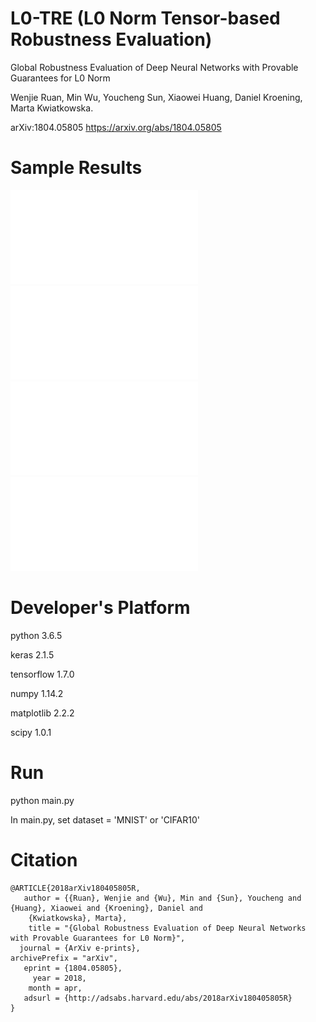 # L0-TRE (L0 Norm Tensor-based Robustness Evaluation)

Global Robustness Evaluation of Deep Neural Networks with Provable Guarantees for L0 Norm

Wenjie Ruan, Min Wu, Youcheng Sun, Xiaowei Huang, Daniel Kroening, Marta Kwiatkowska.

arXiv:1804.05805 https://arxiv.org/abs/1804.05805

# Sample Results
![alt text](results/MNIST_Sample_Adversary.pdf)
![alt text](results/CIFAR10_Sample_Adversary.pdf)
![Screenshot](MNIST_Sample_Adversary.pdf)
![Screenshot](CIFAR10_Sample_Adversary.pdf)

# Developer's Platform
python 3.6.5

keras 2.1.5

tensorflow 1.7.0

numpy 1.14.2

matplotlib 2.2.2

scipy 1.0.1

# Run
python main.py

In main.py, set dataset = 'MNIST' or 'CIFAR10'

# Citation
```
@ARTICLE{2018arXiv180405805R,
   author = {{Ruan}, Wenjie and {Wu}, Min and {Sun}, Youcheng and {Huang}, Xiaowei and {Kroening}, Daniel and 
	{Kwiatkowska}, Marta},
    title = "{Global Robustness Evaluation of Deep Neural Networks with Provable Guarantees for L0 Norm}",
  journal = {ArXiv e-prints},
archivePrefix = "arXiv",
   eprint = {1804.05805},
     year = 2018,
    month = apr,
   adsurl = {http://adsabs.harvard.edu/abs/2018arXiv180405805R}
}
```

